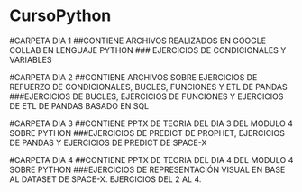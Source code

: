 # CursoPython
#CARPETA DIA 1
  ##CONTIENE ARCHIVOS REALIZADOS EN GOOGLE COLLAB EN LENGUAJE PYTHON
    ### EJERCICIOS DE CONDICIONALES Y VARIABLES
    
#CARPETA DIA 2
  ##CONTIENE ARCHIVOS SOBRE EJERCICIOS DE REFUERZO DE CONDICIONALES, BUCLES, FUNCIONES Y ETL DE PANDAS
    ###EJERCICIOS DE BUCLES, EJERCICIOS DE FUNCIONES Y EJERCICIOS DE ETL DE PANDAS BASADO EN SQL

#CARPETA DIA 3
  ##CONTIENE PPTX DE TEORIA DEL DIA 3 DEL MODULO 4 SOBRE PYTHON
    ###EJERCICIOS DE PREDICT DE PROPHET, EJERCICIOS DE PANDAS Y EJERCICIOS DE PREDICT DE SPACE-X
    
#CARPETA DIA 4
  ##CONTIENE PPTX DE TEORIA DEL DIA 4 DEL MODULO 4 SOBRE PYTHON
    ###EJERCICIOS DE REPRESENTACIÓN VISUAL EN BASE AL DATASET DE SPACE-X. EJERCICIOS DEL 2 AL 4.
